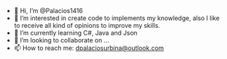 - 👋 Hi, I’m @Palacios1416
- 👀 I’m interested in create code to implements my knowledge, also I like to receive all kind of opinions to improve my skills.
- 🌱 I’m currently learning C#, Java and Json
- 💞️ I’m looking to collaborate on ...
- 📫 How to reach me:
        dpalaciosurbina@outlook.com
